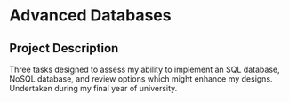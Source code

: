 # Advanced Databases

## Project Description

Three tasks designed to assess my ability to implement an SQL database, NoSQL database, and review options which might enhance my designs. Undertaken during my final year of university.
